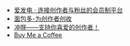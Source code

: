 - [爱发电 · 连接创作者与粉丝的会员制平台](https://afdian.net/)
- [面包多-为创作者创收](https://mbd.pub/)
- [冲呀——支持你喜爱的创作者！](https://www.chongya.com/)
- [Buy Me a Coffee](https://www.buymeacoffee.com/)